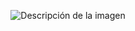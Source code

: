 <p align="center">
  <img src="https://github.com/soporte101/DirectivosFuncionarios/assets/80083351/d9bce6ec-1a77-4609-81f8-0abe5d7a08d4" alt="Descripción de la imagen">
</p>
